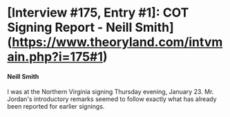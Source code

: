 # [Interview #175, Entry #1]: COT Signing Report - Neill Smith](https://www.theoryland.com/intvmain.php?i=175#1)

#### Neill Smith

I was at the Northern Virginia signing Thursday evening, January 23. Mr. Jordan's introductory remarks seemed to follow exactly what has already been reported for earlier signings.

